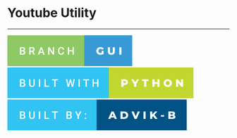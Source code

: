 # Youtube Utility

---
[![Branch: GUI](https://raw.githubusercontent.com/Advik-B/Badges/Images/badges/branch/branch-gui.svg)](https://github.com/Advik-B/YoutubeVideo-Downloader/branches)
[![Built With Python](https://raw.githubusercontent.com/Advik-B/Badges/Images/badges/built/built-with-python.svg)](https://www.python.org/about/)
[![Built by Advik](https://raw.githubusercontent.com/Advik-B/Badges/Images/badges/built/built-by-advik-b.svg)](https://github.com/Advik-B)
